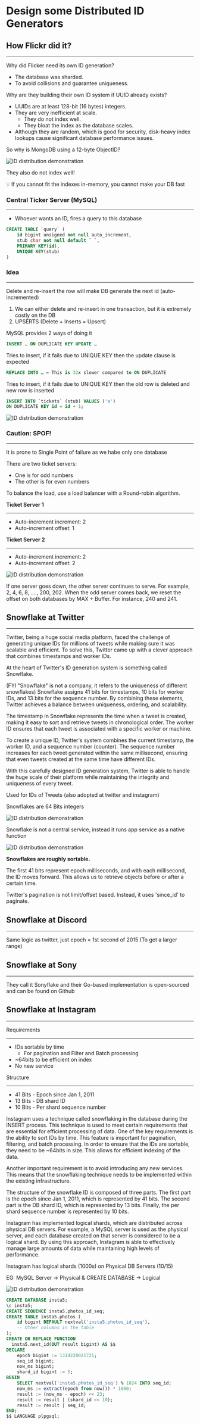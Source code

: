 # Design some Distributed ID Generators

## How Flickr did it?

---

Why did Flicker need its own ID generation?

- The database was sharded.
- To avoid collisions and guarantee uniqueness.

Why are they building their own ID system if UUID already exists?

- UUIDs are at least 128-bit (16 bytes) integers.
- They are very inefficient at scale.
  - They do not index well.
  - They bloat the index as the database scales.
- Although they are random, which is good for security, disk-heavy index lookups cause significant database performance issues.

So why is MongoDB using a 12-byte ObjectID?

![ID distribution demonstration](../../Images/Design%20a%20Distributed%20ID%20Generators/didg-1.png)

They also do not index well!

<aside>
💡 If you cannot fit the indexes in-memory, you cannot make your DB fast

</aside>

### **Central Ticker Server (MySQL)**

---

- Whoever wants an ID, fires a query to this database

```sql
CREATE TABLE `query` (
	id bigint unsigned not null auto_increment,
	stub char not null default ` `,
	PRIMARY KEY(id),
	UNIQUE KEY(stub)
)
```

### Idea

---

Delete and re-insert the row will make DB generate the next id (auto-incremented)

1. We can either delete and re-insert in one transaction, but it is extremely costly on the DB
2. UPSERTS (Delete + Inserts = Upsert)

MySQL provides 2 ways of doing it

```sql
INSERT … ON DUPLICATE KEY UPDATE …
```

Tries to insert, if it fails due to UNIQUE KEY then the update clause is expected

```sql
REPLACE INTO … ← This is 32x slower compared to ON DUPLICATE
```

Tries to insert, if it fails due to UNIQUE KEY then the old row is deleted and new row is inserted

```sql
INSERT INTO `tickets` (stub) VALUES ('a')
ON DUPLICATE KEY id = id + 1;
```

![ID distribution demonstration](../../Images/Design%20a%20Distributed%20ID%20Generators/didg-2.png)

### Caution: SPOF!

---

It is prone to Single Point of failure as we habe only one database

There are two ticket servers:

- One is for odd numbers
- The other is for even numbers

To balance the load, use a load balancer with a Round-robin algorithm.

**Ticket Server 1**

---

- Auto-increment increment: 2
- Auto-increment offset: 1

**Ticket Server 2**

---

- Auto-increment increment: 2
- Auto-increment offset: 2

![ID distribution demonstration](../../Images/Design%20a%20Distributed%20ID%20Generators/didg-3.png)

If one server goes down, the other server continues to serve. For example, 2, 4, 6, 8, …., 200, 202. When the odd server comes back, we reset the offset on both databases by MAX + Buffer. For instance, 240 and 241.

## Snowflake at Twitter

---

Twitter, being a huge social media platform, faced the challenge of generating unique IDs for millions of tweets while making sure it was scalable and efficient. To solve this, Twitter came up with a clever approach that combines timestamps and worker IDs.

At the heart of Twitter's ID generation system is something called Snowflake.

(FYI "Snowflake" is not a company, it refers to the uniqueness of different snowflakes) Snowflake assigns 41 bits for timestamps, 10 bits for worker IDs, and 13 bits for the sequence number. By combining these elements, Twitter achieves a balance between uniqueness, ordering, and scalability.

The timestamp in Snowflake represents the time when a tweet is created, making it easy to sort and retrieve tweets in chronological order. The worker ID ensures that each tweet is associated with a specific worker or machine.

To create a unique ID, Twitter's system combines the current timestamp, the worker ID, and a sequence number (counter). The sequence number increases for each tweet generated within the same millisecond, ensuring that even tweets created at the same time have different IDs.

With this carefully designed ID generation system, Twitter is able to handle the huge scale of their platform while maintaining the integrity and uniqueness of every tweet.

Used for IDs of Tweets (also adopted at twitter and instagram)

Snowflakes are 64 Bits integers

![ID distribution demonstration](../../Images/Design%20a%20Distributed%20ID%20Generators/didg-4.png)

Snowflake is not a central service, instead it runs app service as a native function

![ID distribution demonstration](../../Images/Design%20a%20Distributed%20ID%20Generators/didg-5.png)

**Snowflakes are roughly sortable.**

The first 41 bits represent epoch milliseconds, and with each millisecond, the ID moves forward. This allows us to retrieve objects before or after a certain time.

Twitter's pagination is not limit/offset based. Instead, it uses 'since_id' to paginate.

## Snowflake at Discord

---

Same logic as twitter, just epoch = 1st second of 2015 (To get a larger range)

## Snowflake at Sony

---

They call it Sonyflake and their Go-based implementation is open-sourced and can be found on Github

## Snowflake at Instagram

---

Requirements

---

- IDs sortable by time
  - For pagination and Filter and Batch processing
- ~64bits to be efficient on index
- No new service

Structure

---

- 41 Bits - Epoch since Jan 1, 2011
- 13 Bits - DB shard ID
- 10 Bits - Per shard sequence number

Instagram uses a technique called snowflaking in the database during the INSERT process. This technique is used to meet certain requirements that are essential for efficient processing of data. One of the key requirements is the ability to sort IDs by time. This feature is important for pagination, filtering, and batch processing. In order to ensure that the IDs are sortable, they need to be ~64bits in size. This allows for efficient indexing of the data.

Another important requirement is to avoid introducing any new services. This means that the snowflaking technique needs to be implemented within the existing infrastructure.

The structure of the snowflake ID is composed of three parts. The first part is the epoch since Jan 1, 2011, which is represented by 41 bits. The second part is the DB shard ID, which is represented by 13 bits. Finally, the per shard sequence number is represented by 10 bits.

Instagram has implemented logical shards, which are distributed across physical DB servers. For example, a MySQL server is used as the physical server, and each database created on that server is considered to be a logical shard. By using this approach, Instagram is able to effectively manage large amounts of data while maintaining high levels of performance.

Instagram has logical shards (1000s) on Physical DB Servers (10/15)

EG: MySQL Server → Physical & CREATE DATABASE → Logical

![ID distribution demonstration](../../Images/Design%20a%20Distributed%20ID%20Generators/didg-6.png)

```sql
CREATE DATABASE insta5;
\c insta5;
CREATE SEQUENCE insta5.photos_id_seq;
CREATE TABLE insta5.photos (
    id bigint DEFAULT nextval('insta5.photos_id_seq'),
    -- Other columns in the table
);
CREATE OR REPLACE FUNCTION
  insta5.next_id(OUT result bigint) AS $$
DECLARE
    epoch bigint := 1314220021721;
    seq_id bigint;
    now_ms bigint;
    shard_id bigint := 5;
BEGIN
    SELECT nextval('insta5.photos_id_seq') % 1024 INTO seq_id;
    now_ms := extract(epoch from now()) * 1000;
    result := (now_ms - epoch) << 23;
    result := result | (shard_id << 10);
    result := result | seq_id;
END;
$$ LANGUAGE plpgsql;
```

